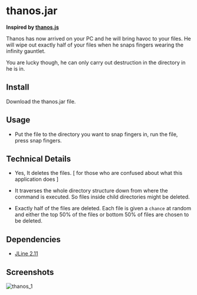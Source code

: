 # thanos.jar
**Inspired by [thanos.js](https://github.com/anandundavia/thanos-js)**

Thanos has now arrived on your PC and he will bring havoc to your files.
He will wipe out exactly half of your files when he snaps fingers wearing the infinity gauntlet.

You are lucky though, he can only carry out destruction in the directory in he is in.

## Install

Download the thanos.jar file.

## Usage

- Put the file to the directory you want to snap fingers in, run the file, press snap fingers.

## Technical Details

- Yes, It deletes the files. [ for those who are confused about what this application does ]

- It traverses the whole directory structure down from where the command is executed. So files inside child directories might be deleted.

- Exactly half of the files are deleted. Each file is given a `chance` at random and either the top 50% of the files or bottom 50% of files are chosen to be deleted.

## Dependencies
  * [JLine 2.11](https://github.com/jline/jline2)

## Screenshots
![thanos_1](https://user-images.githubusercontent.com/25724155/60385503-8d6acc00-9a92-11e9-82d5-c8207d7f34e0.png)